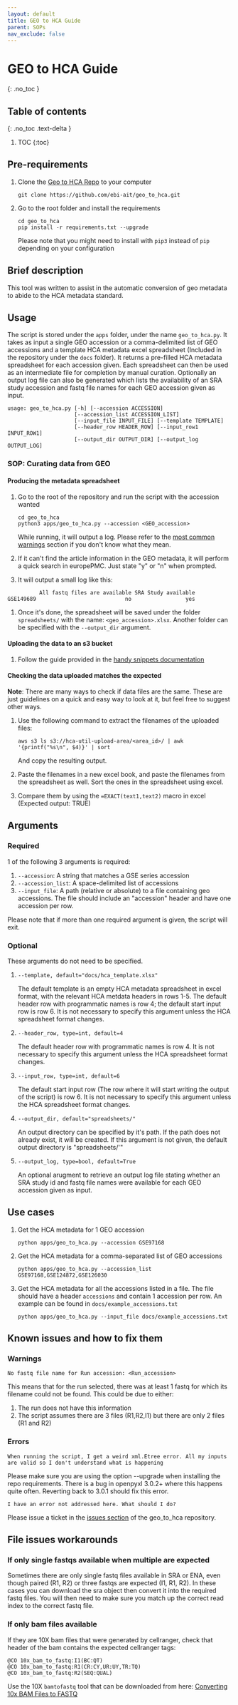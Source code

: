 ```yaml
---
layout: default
title: GEO to HCA Guide
parent: SOPs
nav_exclude: false
---
```


# GEO to HCA Guide
{: .no_toc }

## Table of contents
{: .no_toc .text-delta }

1. TOC
{:toc}

## Pre-requirements
1. Clone the [Geo to HCA Repo](https://github.com/ebi-ait/geo_to_hca) to your computer
   ```
   git clone https://github.com/ebi-ait/geo_to_hca.git
   ```
1. Go to the root folder and install the requirements
   ```
   cd geo_to_hca
   pip install -r requirements.txt --upgrade
   ```
   Please note that you might need to install with `pip3` instead of `pip` depending on your configuration

## Brief description
This tool was written to assist in the automatic conversion of geo metadata to abide to the HCA metadata standard.

## Usage

The script is stored under the `apps` folder, under the name `geo_to_hca.py`. It takes as input a single GEO accession or a comma-delimited list of GEO accessions and a template HCA metadata excel spreadsheet (Included in the repository under the `docs` folder). It returns a pre-filled HCA metadata spreadsheet for each accession given. Each spreadsheet can then be used as an intermediate file for completion by manual curation. Optionally an output log file can also be generated which lists the availability of an SRA study accession and fastq file names for each GEO accession given as input.


```
usage: geo_to_hca.py [-h] [--accession ACCESSION]
                     [--accession_list ACCESSION_LIST]
                     [--input_file INPUT_FILE] [--template TEMPLATE]
                     [--header_row HEADER_ROW] [--input_row1 INPUT_ROW1]
                     [--output_dir OUTPUT_DIR] [--output_log OUTPUT_LOG]
```

### SOP: Curating data from GEO

#### Producing the metadata spreadsheet

1. Go to the root of the repository and run the script with the accession wanted
    ```
    cd geo_to_hca
    python3 apps/geo_to_hca.py --accession <GEO_accession>
    ```
   While running, it will output a log. Please refer to the [most common warnings](#warnings) section if you don't know what they mean.
   
1. If it can't find the article information in the GEO metadata, it will perform a quick search in europePMC. Just state "y" or "n" when prompted.
1. It will output a small log like this:
```
          All fastq files are available SRA Study available
GSE149689                            no                 yes
```
1. Once it's done, the spreadsheet will be saved under the folder `spreadsheets/` with the name: `<geo_accession>.xlsx`. Another folder can be specified with the `--output_dir` argument.

#### Uploading the data to an s3 bucket

1. Follow the guide provided in the [handy snippets documentation](../tools/handy_snippets.md#uploading-files-to-an-s3-bucket-from-the-archives)

#### Checking the data uploaded matches the expected

**Note**: There are many ways to check if data files are the same. These are just guidelines on a quick and easy way to look at it, but feel free to suggest other ways.

1. Use the following command to extract the filenames of the uploaded files:
   ```
   aws s3 ls s3://hca-util-upload-area/<area_id>/ | awk '{printf("%s\n", $4)}' | sort
   ```
   And copy the resulting output.
   
1. Paste the filenames in a new excel book, and paste the filenames from the spreadsheet as well. Sort the ones in the spreadsheet using excel.

1. Compare them by using the `=EXACT(text1,text2)` macro in excel (Expected output: TRUE)

## Arguments

### Required
1 of the following 3 arguments is required:
1. `--accession`: A string that matches a GSE series accession
1. `--accession_list`: A space-delimited list of accessions
1. `--input_file`: A path (relative or absolute) to a file containing geo accessions. The file should include an "accession" header and have one accession per row.

Please note that if more than one required argument is given, the script will exit.

### Optional

These arguments do not need to be specified.

1. `--template, default="docs/hca_template.xlsx"`

    The default template is an empty HCA metadata spreadsheet in excel format, with the relevant HCA metdata headers in rows 1-5. The default header row with programmatic names is row 4; the default start input row is row 6.
    It is not necessary to specify this argument unless the HCA spreadsheet format changes.

1. `--header_row, type=int, default=4`

    The default header row with programmatic names is row 4. It is not necessary to specify this argument unless the HCA spreadsheet format changes.

1. `--input_row, type=int, default=6`

    The default start input row (The row where it will start writing the output of the script) is row 6.
    It is not necessary to specify this argument unless the HCA spreadsheet format changes.

1. `--output_dir, default="spreadsheets/"`

    An output directory can be specified by it's path. If the path does not already exist, it will be created. If this argument
is not given, the default output directory is "spreadsheets/'"

1. `--output_log, type=bool, default=True`

    An optional arugment to retrieve an output log file stating whether an SRA study id and fastq file names were available for each GEO accession given as input.

## Use cases
1. Get the HCA metadata for 1 GEO accession
    ```
    python apps/geo_to_hca.py --accession GSE97168
    ```
1. Get the HCA metadata for a comma-separated list of GEO accessions
    ```
    python apps/geo_to_hca.py --accession_list GSE97168,GSE124872,GSE126030
    ```
1. Get the HCA metadata for all the accessions listed in a file. The file should have a header `accessions` and contain 1 accession per row. An example can be found in `docs/example_accessions.txt`
    ```
    python apps/geo_to_hca.py --input_file docs/example_accessions.txt
    ```

## Known issues and how to fix them
### Warnings
```
No fastq file name for Run accession: <Run_accession>
```
This means that for the run selected, there was at least 1 fastq for which its filename could not be found. This could be due to either:
1. The run does not have this information
1. The script assumes there are 3 files (R1,R2,I1) but there are only 2 files (R1 and R2)


### Errors
```
When running the script, I get a weird xml.Etree error. All my inputs are valid so I don't understand what is happening
```
Please make sure you are using the option --upgrade when installing the repo requirements. There is a bug in openpyxl 3.0.2+ where this happens quite often. Reverting back to 3.0.1 should fix this error.

```
I have an error not addressed here. What should I do?
```

Please issue a ticket in the [issues section](https://github.com/ebi-ait/geo_to_hca/issues) of the geo_to_hca repository.

## File issues workarounds

### If only single fastqs available when multiple are expected

Sometimes there are only single fastq files available in SRA or ENA, even though paired (R1, R2) or three fastqs are expected (I1, R1, R2). In these cases you can download the sra object then convert it into the required fastq files. You will then need to make sure you match up the correct read index to the correct fastq file.

### If only bam files available

If they are 10X bam files that were generated by cellranger, check that header of the bam contains the expected cellranger tags:
```
@CO	10x_bam_to_fastq:I1(BC:QT)
@CO	10x_bam_to_fastq:R1(CR:CY,UR:UY,TR:TQ)
@CO	10x_bam_to_fastq:R2(SEQ:QUAL)
```

Use the 10X `bamtofastq` tool that can be downloaded from here: [Converting 10x BAM Files to FASTQ](https://support.10xgenomics.com/docs/bamtofastq)
